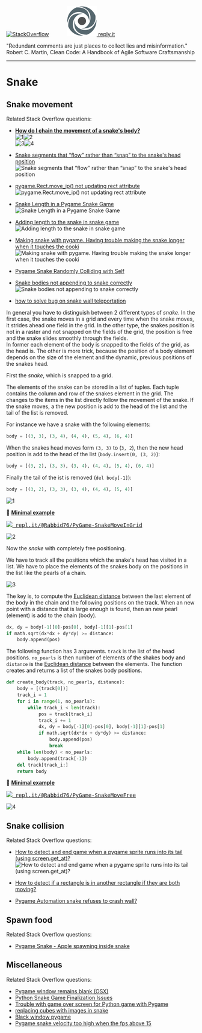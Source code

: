 [![StackOverflow](https://stackexchange.com/users/flair/7322082.png)](https://stackoverflow.com/users/5577765/rabbid76?tab=profile) &nbsp;&nbsp;&nbsp;&nbsp;&nbsp;&nbsp;&nbsp;&nbsp;&nbsp;&nbsp; [![reply.it](../../resource/logo/Repl_it_logo_80.png) reply.it](https://repl.it/repls/folder/PyGame%20Examples)

"Redundant comments are just places to collect lies and misinformation."  
Robert C. Martin, Clean Code: A Handbook of Agile Software Craftsmanship

---

# Snake

## Snake movement

Related Stack Overflow questions:

- **[How do I chain the movement of a snake's body?](https://stackoverflow.com/questions/62010434/how-do-i-chain-the-movement-of-a-snakes-body/62010435#62010435)**  
  ![1](https://i.stack.imgur.com/z9D7B.png)![2](https://i.stack.imgur.com/ZpKnj.gif)  
  ![3](https://i.stack.imgur.com/o1sqa.png)![4](https://i.stack.imgur.com/Q6zUm.gif)

- [Snake segments that “flow” rather than “snap” to the snake's head position](https://stackoverflow.com/questions/54273041/python-snake-segments-that-flow-rather-than-snap-to-the-snakes-head-positi/54276792#54276792)
  ![Snake segments that “flow” rather than “snap” to the snake's head position](https://i.stack.imgur.com/m4kJK.gif)

- [pygame.Rect.move_ip() not updating rect attribute](https://stackoverflow.com/questions/55036397/pygame-rect-move-ip-not-updating-rect-attribute/55046457#55046457)  
  ![pygame.Rect.move_ip() not updating rect attribute](https://i.stack.imgur.com/bMMK1.gif)

- [Snake Length in a Pygame Snake Game](https://stackoverflow.com/questions/55187822/snake-length-in-a-pygame-snake-game/55188306#55188306)  
  ![Snake Length in a Pygame Snake Game](https://i.stack.imgur.com/KdtpV.gif)

- [Adding length to the snake in snake game](https://stackoverflow.com/questions/56079171/adding-length-to-the-snake-in-snake-game/56079666#56079666)  
  ![Adding length to the snake in snake game](https://i.stack.imgur.com/AGr5q.gif)

- [Making snake with pygame. Having trouble making the snake longer when it touches the cooki](https://stackoverflow.com/questions/56927685/making-snake-with-pygame-having-trouble-making-the-snake-longer-when-it-touches/56939007#56939007)  
  ![Making snake with pygame. Having trouble making the snake longer when it touches the cooki](https://i.stack.imgur.com/OO76R.gif)

- [Pygame Snake Randomly Colliding with Self](https://stackoverflow.com/questions/58595706/pygame-snake-randomly-colliding-with-self/58596035#58596035)

- [Snake bodies not appending to snake correctly](https://stackoverflow.com/questions/60925569/snake-bodies-not-appending-to-snake-correctly/60934394#60934394)  
  ![Snake bodies not appending to snake correctly](https://i.stack.imgur.com/vUDx7.gif)

- [how to solve bug on snake wall teleportation](https://stackoverflow.com/questions/64624092/how-to-solve-bug-on-snake-wall-teleportation/64624385#64624385)

In general you have to distinguish between 2 different types of _snake_. In the first case, the snake moves in a grid and every time when the snake moves, it strides ahead one field in the grid. In the other type, the snakes position is not in a raster and not snapped on the fields of the grid, the position is free and the snake slides smoothly through the fields.  
In former each element of the body is snapped to the fields of the grid, as the head is. The other is more trick, because the position of a body element depends on the size of the element and the dynamic, previous positions of the snakes head.

First the _snake_, which is snapped to a grid.

The elements of the snake can be stored in a list of tuples.  Each tuple contains the column and row of the snakes element in the grid. The changes to the items in the list directly follow the movement of the snake. If the snake moves, a the new position is add to the head of the list and the tail of the list is removed.  

For instance we have a snake with the following elements:

```py
body = [(3, 3), (3, 4), (4, 4), (5, 4), (6, 4)]
```

When the snakes head moves form `(3, 3)` to (`3, 2`), then the new head position is add to the head of the list (`body.insert(0, (3, 2)`):

```py
body = [(3, 2), (3, 3), (3, 4), (4, 4), (5, 4), (6, 4)]
```

Finally the tail of the ist is removed (`del body[-1]`):

```py
body = [(3, 2), (3, 3), (3, 4), (4, 4), (5, 4)]
```

![1](https://i.stack.imgur.com/z9D7B.png)

:scroll: **[Minimal example](../../examples/minimal_examples/pygame_minimal_snake_move_grid.py)**

<kbd>[![](https://i.stack.imgur.com/5jD0C.png) repl.it/@Rabbid76/PyGame-SnakeMoveInGrid](https://repl.it/@Rabbid76/PyGame-SnakeMoveInGrid#main.py)</kbd>

![2](https://i.stack.imgur.com/ZpKnj.gif)

Now the _snake_ with completely free positioning.

We have to track all the positions which the snake's head has visited in a list. We have to place the elements of the snakes body on the positions in the list like the pearls of a chain.

![3](https://i.stack.imgur.com/o1sqa.png)

The key is, to compute the [Euclidean distance](https://en.wikipedia.org/wiki/Euclidean_distance) between the last element of the body in the chain and the following positions on the track.
When an new point with a distance that is large enough is found, then an new pearl (element) is add to the chain (body).

```py
dx, dy = body[-1][0]-pos[0], body[-1][1]-pos[1]
if math.sqrt(dx*dx + dy*dy) >= distance:
    body.append(pos)
```

The following function has 3 arguments. `track` is the list of the head positions. `no_pearls` is then number of elements of the shakes body and `distance` is the [Euclidean distance](https://en.wikipedia.org/wiki/Euclidean_distance) between the elements. The function creates and returns a list of the snakes body positions.

```py
def create_body(track, no_pearls, distance):
    body = [(track[0])]
    track_i = 1
    for i in range(1, no_pearls):
        while track_i < len(track):
            pos = track[track_i]
            track_i += 1
            dx, dy = body[-1][0]-pos[0], body[-1][1]-pos[1]
            if math.sqrt(dx*dx + dy*dy) >= distance:
                body.append(pos)
                break
    while len(body) < no_pearls:
        body.append(track[-1])
    del track[track_i:]
    return body
```

:scroll: **[Minimal example](../../examples/minimal_examples/pygame_minimal_snake_move_free.py)**

<kbd>[![](https://i.stack.imgur.com/5jD0C.png) repl.it/@Rabbid76/PyGame-SnakeMoveFree](https://repl.it/@Rabbid76/PyGame-SnakeMoveFree#main.py)</kbd>

![4](https://i.stack.imgur.com/Q6zUm.gif)

## Snake collision

Related Stack Overflow questions:

- [How to detect and end game when a pygame sprite runs into its tail (using screen.get_at)?](https://stackoverflow.com/questions/54331922/how-to-detect-and-end-game-when-a-pygame-sprite-runs-into-its-tail-using-screen/54332544#54332544)  
  ![How to detect and end game when a pygame sprite runs into its tail (using screen.get_at)?](https://i.stack.imgur.com/PS4sx.gif)

- [How to detect if a rectangle is in another rectangle if they are both moving?](https://stackoverflow.com/questions/54920547/how-to-detect-if-a-rectangle-is-in-another-rectangle-if-they-are-both-moving/54930341#54930341)

- [Pygame Automation snake refuses to crash wall?](https://stackoverflow.com/questions/60015363/pygame-automation-snake-refuses-to-crash-wall/60015444#60015444)

## Spawn food

Related Stack Overflow questions:

- [Pygame Snake - Apple spawning inside snake](https://stackoverflow.com/questions/54429340/pygame-snake-apple-spawning-inside-snake/54466752#54466752)

## Miscellaneous

Related Stack Overflow questions:

- [Pygame window remains blank (OSX)](https://stackoverflow.com/questions/54605669/pygame-window-remains-blank-osx?noredirect=1)
- [Python Snake Game Finalization Issues](https://stackoverflow.com/questions/55424698/python-snake-game-finalization-issues/55424989#55424989)
- [Trouble with game over screen for Python game with Pygame](https://stackoverflow.com/questions/55436131/trouble-with-game-over-screen-for-python-game-with-pygame/55439324#55439324)
- [replacing cubes with images in snake](https://stackoverflow.com/questions/56108527/replacing-cubes-with-images-in-snake/56117700#56117700)
- [Black window pygame](https://stackoverflow.com/questions/56491605/black-window-pygame/56491726#56491726)
- [Pygame snake velocity too high when the fps above 15](https://stackoverflow.com/questions/61034515/pygame-snake-velocity-too-high-when-the-fps-above-15/61034931#61034931)
